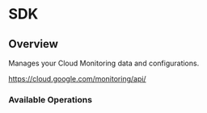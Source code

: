 # SDK

## Overview

Manages your Cloud Monitoring data and configurations.

<https://cloud.google.com/monitoring/api/>
### Available Operations


